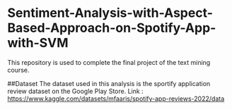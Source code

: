 # Sentiment-Analysis-with-Aspect-Based-Approach-on-Spotify-App-with-SVM
This repository is used to complete the final project of the text mining course.

##Dataset
The dataset used in this analysis is the sportify application review dataset on the Google Play Store.
Link : https://www.kaggle.com/datasets/mfaaris/spotify-app-reviews-2022/data


